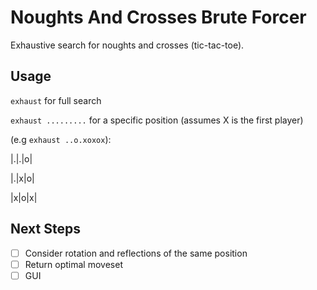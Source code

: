 # Noughts And Crosses Brute Forcer
Exhaustive search for noughts and crosses (tic-tac-toe).

## Usage
`exhaust` for full search

`exhaust .........` for a specific position
(assumes X is the first player)

(e.g `exhaust ..o.xoxox`): 

|.|.|o|

|.|x|o|

|x|o|x| 

## Next Steps
- [ ] Consider rotation and reflections of the same position
- [ ] Return optimal moveset
- [ ] GUI
